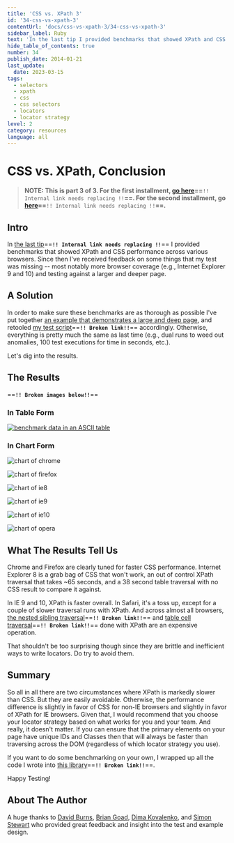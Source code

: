 ```yaml
---
title: 'CSS vs. XPath 3'
id: '34-css-vs-xpath-3'
contentUrl: 'docs/css-vs-xpath-3/34-css-vs-xpath-3'
sidebar_label: Ruby
text: 'In the last tip I provided benchmarks that showed XPath and CSS performance across various browsers. Since then I've received feedback on some things that my test was missing -- most notably more browser coverage and testing against a larger and deeper page.'
hide_table_of_contents: true
number: 34
publish_date: 2014-01-21
last_update:
  date: 2023-03-15
tags:
  - selectors
  - xpath
  - css
  - css selectors
  - locators
  - locator strategy
level: 2
category: resources
language: all
---
```


# CSS vs. XPath, Conclusion

>**NOTE: This is part 3 of 3. For the first installment, [go here](http://elementalselenium.com/tips/32-xpath-vs-css)==**`!! Internal link needs replacing !!`**==. For the second installment, go [here](http://elementalselenium.com/tips/33-xpath-vs-css-revisited)==**`!! Internal link needs replacing !!`**==.**

## Intro

In [the last tip](http://elementalselenium.com/tips/33-xpath-vs-css-revisited)==**`!! Internal link needs replacing !!`**== I provided benchmarks that showed XPath and CSS performance across various browsers. Since then I've received feedback on some things that my test was missing -- most notably more browser coverage (e.g., Internet Explorer 9 and 10) and testing against a larger and deeper page.

## A Solution

In order to make sure these benchmarks are as thorough as possible I've put together [an example that demonstrates a large and deep page](http://the-internet.herokuapp.com/large), and retooled [my test script](https://github.com/tourdedave/selenium-benchmark/blob/master/lib/page-objects/large_dom.rb)==**`!! Broken link!!`**== accordingly. Otherwise, everything is pretty much the same as last time (e.g., dual runs to weed out anomalies, 100 test executions for time in seconds, etc.).

Let's dig into the results.

## The Results

==**`!! Broken images below!!`**==

### In Table Form

[![benchmark data in an ASCII table](./../images/full-benchmark-data.png)](./../images/full-benchmark-data.png)

### In Chart Form

![chart of chrome](./../images/chart-chrome.png)

![chart of firefox](./../images/chart-firefox.png)

![chart of ie8](./../images/chart-ie8.png)

![chart of ie9](./../images/chart-ie9.png)

![chart of ie10](./../images/chart-ie10.png)

![chart of opera](./../images/chart-opera.png)

## What The Results Tell Us

Chrome and Firefox are clearly tuned for faster CSS performance. Internet Explorer 8 is a grab bag of CSS that won't work, an out of control XPath traversal that takes ~65 seconds, and a 38 second table traversal with no CSS result to compare it against.

In IE 9 and 10, XPath is faster overall. In Safari, it's a toss up, except for a couple of slower traversal runs with XPath. And across almost all browsers, [the nested sibling traversal](https://github.com/tourdedave/selenium-benchmark/blob/master/lib/page-objects/large_dom.rb#L13)==**`!! Broken link!!`**== and [table cell traversal](https://github.com/tourdedave/selenium-benchmark/blob/master/lib/page-objects/large_dom.rb#L41)==**`!! Broken link!!`**== done with XPath are an expensive operation.

That shouldn't be too surprising though since they are brittle and inefficient ways to write locators. Do try to avoid them.

## Summary

So all in all there are two circumstances where XPath is markedly slower than CSS. But they are easily avoidable. Otherwise, the performance difference is slightly in favor of CSS for non-IE browsers and slightly in favor of XPath for IE browsers. Given that, I would recommend that you choose your locator strategy based on what works for you and your team. And really, it doesn't matter. If you can ensure that the primary elements on your page have unique IDs and Classes then that will always be faster than traversing across the DOM (regardless of which locator strategy you use).

If you want to do some benchmarking on your own, I wrapped up all the code I wrote into [this library](https://github.com/tourdedave/selenium-benchmark)==**`!! Broken link!!`**==.

Happy Testing!

## About The Author

A huge thanks to [David Burns](https://twitter.com/AutomatedTester), [Brian Goad](https://twitter.com/bbbco), [Dima Kovalenko](https://twitter.com/dimacus), and [Simon Stewart](https://twitter.com/shs96c) who provided great feedback and insight into the test and example design.
